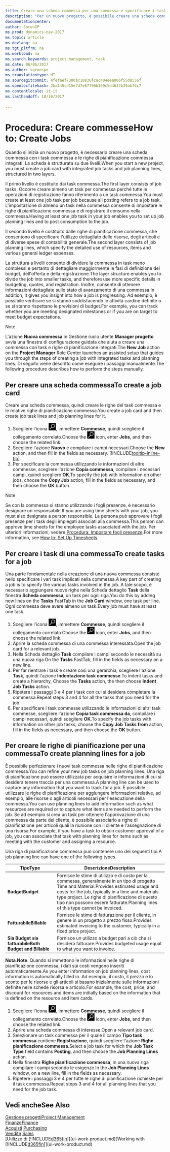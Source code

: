 ```yaml
---
title: Creare una scheda commessa per una commessa e specificare i task
description: "Per un nuovo progetto, è possibile creare una scheda commessa contenente i task commesse e le righe pianificazione, per semplificare la gestione dell'avanzamento e del budget."
documentationcenter: 
author: SorenGP
ms.prod: dynamics-nav-2017
ms.topic: article
ms.devlang: na
ms.tgt_pltfrm: na
ms.workload: na
ms.search.keywords: project management, task
ms.date: 06/06/2017
ms.author: sgroespe
ms.translationtype: HT
ms.sourcegitcommit: 4fefaef7380ac10836fcac404eea006f55d8556f
ms.openlocfilehash: 2ba145cd15e7d7e87796b159c5d4617b39ab76c7
ms.contentlocale: it-it
ms.lasthandoff: 10/16/2017

---
```

# <a name="how-to-create-jobs"></a><span data-ttu-id="3209d-103">Procedura: Creare commesse</span><span class="sxs-lookup"><span data-stu-id="3209d-103">How to: Create Jobs</span></span>
<span data-ttu-id="3209d-104">Quando si inizia un nuovo progetto, è necessario creare una scheda commessa con i task commessa e le righe di pianificazione commessa integrati. La scheda è strutturata su due livelli.</span><span class="sxs-lookup"><span data-stu-id="3209d-104">When you start a new project, you must create a job card with integrated job tasks and job planning lines, structured in two layers.</span></span>  

<span data-ttu-id="3209d-105">Il primo livello è costituito dai task commessa.</span><span class="sxs-lookup"><span data-stu-id="3209d-105">The first layer consists of job tasks.</span></span> <span data-ttu-id="3209d-106">Occorre creare almeno un task per commessa perché tutte le operazioni di registrazione fanno riferimento a un task commessa.</span><span class="sxs-lookup"><span data-stu-id="3209d-106">You must create at least one job task per job because all posting refers to a job task.</span></span> <span data-ttu-id="3209d-107">L'impostazione di almeno un task nella commessa consente di impostare le righe di pianificazione commessa e di registrare il consumo nella commessa.</span><span class="sxs-lookup"><span data-stu-id="3209d-107">Having at least one job task in your job enables you to set up job planning lines and to post consumption to the job.</span></span>

<span data-ttu-id="3209d-108">Il secondo livello è costituito dalle righe di pianificazione commessa, che consentono di specificare l'utilizzo dettagliato delle risorse, degli articoli e di diverse spese di contabilità generale.</span><span class="sxs-lookup"><span data-stu-id="3209d-108">The second layer consists of job planning lines, which specify the detailed use of resources, items and various general ledger expenses.</span></span>

<span data-ttu-id="3209d-109">La struttura a livelli consente di dividere la commessa in task meno complessi e pertanto di dettagliare maggiormente le fasi di definizione del budget, dell'offerta e della registrazione.</span><span class="sxs-lookup"><span data-stu-id="3209d-109">The layer structure enables you to divide the job into smaller tasks, and therefore use more specific details in budgeting, quotes, and registration.</span></span> <span data-ttu-id="3209d-110">Inoltre, consente di ottenere informazioni dettagliate sullo stato di avanzamento di una commessa.</span><span class="sxs-lookup"><span data-stu-id="3209d-110">In addition, it gives you insight into how a job is progressing.</span></span> <span data-ttu-id="3209d-111">Ad esempio, è possibile verificare se si stanno soddisfacendo le attività cardine definite o se si stanno rispettano le previsioni di budget.</span><span class="sxs-lookup"><span data-stu-id="3209d-111">For example, you can track whether you are meeting designated milestones or if you are on target to meet budget expectations.</span></span>

> [!NOTE]  
>   <span data-ttu-id="3209d-112">L'azione **Nuova commessa** in Gestione ruolo utente **Manager progetto** avvia una finestra di configurazione guidata che aiuta a creare una commessa con task e righe di pianificazione integrati.</span><span class="sxs-lookup"><span data-stu-id="3209d-112">The **New Job** action on the **Project Manager** Role Center launches an assisted setup that guides you through the steps of creating a job with integrated tasks and planning lines.</span></span> <span data-ttu-id="3209d-113">Di seguito viene descritto come eseguire i passaggi manualmente.</span><span class="sxs-lookup"><span data-stu-id="3209d-113">The following procedure describes how to perform the steps manually.</span></span>

## <a name="to-create-a-job-card"></a><span data-ttu-id="3209d-114">Per creare una scheda commessa</span><span class="sxs-lookup"><span data-stu-id="3209d-114">To create a job card</span></span>
<span data-ttu-id="3209d-115">Creare una scheda commessa, quindi creare le righe del task commessa e le relative righe di pianificazione commessa.</span><span class="sxs-lookup"><span data-stu-id="3209d-115">You create a job card and then create job task lines and job planning lines for it.</span></span>

1. <span data-ttu-id="3209d-116">Scegliere l'icona ![Cerca pagina o report](media/ui-search/search_small.png "icona Cerca pagina o report"), immettere **Commesse**, quindi scegliere il collegamento correlato.</span><span class="sxs-lookup"><span data-stu-id="3209d-116">Choose the ![Search for Page or Report](media/ui-search/search_small.png "Search for Page or Report icon") icon, enter **Jobs**, and then choose the related link.</span></span>  
2. <span data-ttu-id="3209d-117">Scegliere l'azione **Nuovo** e compilare i campi necessari.</span><span class="sxs-lookup"><span data-stu-id="3209d-117">Choose the **New** action, and then fill in the fields as necessary.</span></span> [!INCLUDE[tooltip-inline-tip](includes/tooltip-inline-tip_md.md)]
3. <span data-ttu-id="3209d-118">Per specificare la commessa utilizzando le informazioni di altre commesse, scegliere l'azione **Copia commessa**, compilare i necessari campi, quindi scegliere **OK**.</span><span class="sxs-lookup"><span data-stu-id="3209d-118">To specify the job with information on other jobs, choose the **Copy Job** action, fill in the fields as necessary, and then choose the **OK** button.</span></span>

> [!NOTE]  
>   <span data-ttu-id="3209d-119">Se con la commessa si stanno utilizzando i fogli presenze, è necessario designare un responsabile.</span><span class="sxs-lookup"><span data-stu-id="3209d-119">If you are using time sheets with your job, you must also designate a person responsible.</span></span> <span data-ttu-id="3209d-120">La persona può approvare i fogli presenze per i task degli impiegati associati alla commessa.</span><span class="sxs-lookup"><span data-stu-id="3209d-120">This person can approve time sheets for the employee tasks associated with the job.</span></span> <span data-ttu-id="3209d-121">Per ulteriori informazioni, vedere [Procedura: Impostare fogli presenze](projects-how-setup-time-sheets.md).</span><span class="sxs-lookup"><span data-stu-id="3209d-121">For more information, see [How to: Set Up Timesheets](projects-how-setup-time-sheets.md).</span></span>

## <a name="to-create-tasks-for-a-job"></a><span data-ttu-id="3209d-122">Per creare i task di una commessa</span><span class="sxs-lookup"><span data-stu-id="3209d-122">To create tasks for a job</span></span>
<span data-ttu-id="3209d-123">Una parte fondamentale nella creazione di una nuova commessa consiste nello specificare i vari task implicati nella commessa.</span><span class="sxs-lookup"><span data-stu-id="3209d-123">A key part of creating a job is to specify the various tasks involved in the job.</span></span> <span data-ttu-id="3209d-124">A tale scopo, è necessario aggiungere nuove righe nella Scheda dettaglio **Task** della finestra **Scheda commessa**, un task per ogni riga.</span><span class="sxs-lookup"><span data-stu-id="3209d-124">You do this by adding new lines on the **Tasks** FastTab in the **Job Card** window, one task per line.</span></span> <span data-ttu-id="3209d-125">Ogni commessa deve avere almeno un task.</span><span class="sxs-lookup"><span data-stu-id="3209d-125">Every job must have at least one task.</span></span>

1. <span data-ttu-id="3209d-126">Scegliere l'icona ![Cerca pagina o report](media/ui-search/search_small.png "icona Cerca pagina o report"), immettere **Commesse**, quindi scegliere il collegamento correlato.</span><span class="sxs-lookup"><span data-stu-id="3209d-126">Choose the ![Search for Page or Report](media/ui-search/search_small.png "Search for Page or Report icon") icon, enter **Jobs**, and then choose the related link.</span></span>
2. <span data-ttu-id="3209d-127">Aprire la scheda commessa di una commessa interessata.</span><span class="sxs-lookup"><span data-stu-id="3209d-127">Open the job card for a relevant job.</span></span>
3. <span data-ttu-id="3209d-128">Nella Scheda dettaglio **Task** compilare i campi secondo le necessità su una nuova riga.</span><span class="sxs-lookup"><span data-stu-id="3209d-128">On the **Tasks** FastTab, fill in the fields as necessary on a new line.</span></span>
4. <span data-ttu-id="3209d-129">Per far rientrare i task e creare così una gerarchia, scegliere l'azione **Task**, quindi l'azione **Indentazione task commesse**.</span><span class="sxs-lookup"><span data-stu-id="3209d-129">To indent tasks and create a hierarchy, Choose the **Tasks** action, the then choose **Indent Job Tasks** action.</span></span>
5. <span data-ttu-id="3209d-130">Ripetere i passaggi 3 e 4 per i task con cui si desidera completare la commessa.</span><span class="sxs-lookup"><span data-stu-id="3209d-130">Repeat steps 3 and 4 for all the tasks that you need for the job.</span></span>
6. <span data-ttu-id="3209d-131">Per specificare i task commesse utilizzando le informazioni di altri task commesse, scegliere l'azione **Copia task commessa da**, compilare i campi necessari, quindi scegliere **OK**.</span><span class="sxs-lookup"><span data-stu-id="3209d-131">To specify the job tasks with information on other job tasks, choose the **Copy Job Tasks from** action, fill in the fields as necessary, and then choose the **OK** button.</span></span>

## <a name="to-create-planning-lines-for-a-job"></a><span data-ttu-id="3209d-132">Per creare le righe di pianificazione per una commessa</span><span class="sxs-lookup"><span data-stu-id="3209d-132">To create planning lines for a job</span></span>
<span data-ttu-id="3209d-133">È possibile perfezionare i nuovi task commessa nelle righe di pianificazione commessa.</span><span class="sxs-lookup"><span data-stu-id="3209d-133">You can refine your new job tasks on job planning lines.</span></span> <span data-ttu-id="3209d-134">Una riga di pianificazione può essere utilizzata per acquisire le informazioni di cui si desidera tenere traccia per una commessa.</span><span class="sxs-lookup"><span data-stu-id="3209d-134">A planning line can be used to capture any information that you want to track for a job.</span></span> <span data-ttu-id="3209d-135">È possibile utilizzare le righe di pianificazione per aggiungere informazioni relative, ad esempio, alle risorse o agli articoli necessari per l'esecuzione della commessa.</span><span class="sxs-lookup"><span data-stu-id="3209d-135">You can use planning lines to add information such as what resources are required or to capture what items are needed to perform the job.</span></span> <span data-ttu-id="3209d-136">Se ad esempio si crea un task per ottenere l'approvazione di una commessa da parte del cliente, è possibile associarlo a righe di pianificazione per articoli quali la riunione con il cliente e l'assegnazione di una risorsa.</span><span class="sxs-lookup"><span data-stu-id="3209d-136">For example, if you have a task to obtain customer approval of a job, you can associate that task with planning lines for items such as meeting with the customer and assigning a resource.</span></span>  

<span data-ttu-id="3209d-137">Una riga di pianificazione commessa può contenere uno dei seguenti tipi.</span><span class="sxs-lookup"><span data-stu-id="3209d-137">A job planning line can have one of the following types.</span></span>  

| <span data-ttu-id="3209d-138">Tipo</span><span class="sxs-lookup"><span data-stu-id="3209d-138">Type</span></span> | <span data-ttu-id="3209d-139">Descrizione</span><span class="sxs-lookup"><span data-stu-id="3209d-139">Description</span></span> |
| --- | --- |
| <span data-ttu-id="3209d-140">**Budget**</span><span class="sxs-lookup"><span data-stu-id="3209d-140">**Budget**</span></span> |<span data-ttu-id="3209d-141">Fornisce le stime di utilizzo e di costo per la commessa, generalmente in un tipo di progetto Time and Material.</span><span class="sxs-lookup"><span data-stu-id="3209d-141">Provides estimated usage and costs for the job, typically in a time and materials type project.</span></span> <span data-ttu-id="3209d-142">Le righe di pianificazione di questo tipo non possono essere fatturate.</span><span class="sxs-lookup"><span data-stu-id="3209d-142">Planning lines of this type cannot be invoiced.</span></span> |
| <span data-ttu-id="3209d-143">**Fatturabile**</span><span class="sxs-lookup"><span data-stu-id="3209d-143">**Billable**</span></span> |<span data-ttu-id="3209d-144">Fornisce le stime di fatturazione per il cliente, in genere in un progetto a prezzo fisso.</span><span class="sxs-lookup"><span data-stu-id="3209d-144">Provides estimated invoicing to the customer, typically in a fixed price project.</span></span> |
| <span data-ttu-id="3209d-145">**Sia Budget sia fatturabile**</span><span class="sxs-lookup"><span data-stu-id="3209d-145">**Both Budget and Billable**</span></span> |<span data-ttu-id="3209d-146">Fornisce un utilizzo a budget pari a ciò che si desidera fatturare.</span><span class="sxs-lookup"><span data-stu-id="3209d-146">Provides budgeted usage equal to what you want to invoice.</span></span> |

<span data-ttu-id="3209d-147">**Nota**.</span><span class="sxs-lookup"><span data-stu-id="3209d-147">**Note**.</span></span> <span data-ttu-id="3209d-148">Quando si immettono le informazioni nelle righe di pianificazione commessa, i dati sui costi vengono inseriti automaticamente.</span><span class="sxs-lookup"><span data-stu-id="3209d-148">As you enter information on job planning lines, cost information is automatically filled in.</span></span> <span data-ttu-id="3209d-149">Ad esempio, il costo, il prezzo e lo sconto per le risorse e gli articoli si basano inizialmente sulle informazioni definite nelle schede risorsa e articolo.</span><span class="sxs-lookup"><span data-stu-id="3209d-149">For example, the cost, price, and discount for resources and items are initially based on the information that is defined on the resource and item cards.</span></span>

1. <span data-ttu-id="3209d-150">Scegliere l'icona ![Cerca pagina o report](media/ui-search/search_small.png "icona Cerca pagina o report"), immettere **Commesse**, quindi scegliere il collegamento correlato.</span><span class="sxs-lookup"><span data-stu-id="3209d-150">Choose the ![Search for Page or Report](media/ui-search/search_small.png "Search for Page or Report icon") icon, enter **Jobs**, and then choose the related link.</span></span>
2. <span data-ttu-id="3209d-151">Aprire una scheda commessa di interesse.</span><span class="sxs-lookup"><span data-stu-id="3209d-151">Open a relevant job card.</span></span>
3. <span data-ttu-id="3209d-152">Selezionare un task commessa per il quale il campo **Tipo task commessa** contiene **Registrazione**, quindi scegliere l'azione **Righe pianificazione commessa**.</span><span class="sxs-lookup"><span data-stu-id="3209d-152">Select a job task for which the **Job Task Type** field contains **Posting**, and then choose the **Job Planning Lines** action.</span></span>  
4. <span data-ttu-id="3209d-153">Nella finestra **Righe pianificazione commessa**, in una nuova riga compilare i campi secondo le esigenze.</span><span class="sxs-lookup"><span data-stu-id="3209d-153">In the **Job Planning Lines** window, on a new line, fill in the fields as necessary.</span></span>
5. <span data-ttu-id="3209d-154">Ripetere i passaggi 3 e 4 per tutte le righe di pianificazione richieste per il task commessa.</span><span class="sxs-lookup"><span data-stu-id="3209d-154">Repeat steps 3 and 4 for all planning lines that you need for the job task.</span></span>

## <a name="see-also"></a><span data-ttu-id="3209d-155">Vedi anche</span><span class="sxs-lookup"><span data-stu-id="3209d-155">See Also</span></span>
[<span data-ttu-id="3209d-156">Gestione progetti</span><span class="sxs-lookup"><span data-stu-id="3209d-156">Project Management</span></span>](projects-manage-projects.md)  
[<span data-ttu-id="3209d-157">Finanze</span><span class="sxs-lookup"><span data-stu-id="3209d-157">Finance</span></span>](finance.md)  
<span data-ttu-id="3209d-158">[Acquisti](purchasing-manage-purchasing.md)       </span><span class="sxs-lookup"><span data-stu-id="3209d-158">[Purchasing](purchasing-manage-purchasing.md)       </span></span>  
<span data-ttu-id="3209d-159">[Vendite](sales-manage-sales.md)    </span><span class="sxs-lookup"><span data-stu-id="3209d-159">[Sales](sales-manage-sales.md)    </span></span>  
<span data-ttu-id="3209d-160">[Utilizzo di [!INCLUDE[d365fin](includes/d365fin_md.md)]](ui-work-product.md)</span><span class="sxs-lookup"><span data-stu-id="3209d-160">[Working with [!INCLUDE[d365fin](includes/d365fin_md.md)]](ui-work-product.md)</span></span>  

